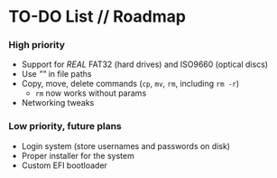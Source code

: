 ﻿# TO-DO List // Roadmap

### High priority
- Support for *REAL* FAT32 (hard drives) and ISO9660 (optical discs)
- Use *""* in file paths
- Copy, move, delete commands (`cp`, `mv`, `rm`, including `rm -r`)
	- `rm` now works without params
- Networking tweaks

### Low priority, future plans
- Login system (store usernames and passwords on disk)
- Proper installer for the system
- Custom EFI bootloader